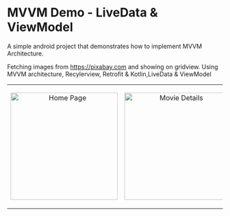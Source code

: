 # MVVM Demo - LiveData & ViewModel
 
A simple android project that demonstrates how to implement MVVM Architecture.

Fetching images from https://pixabay.com and showing on gridview. Using MVVM architecture, Recylerview, Retrofit & Kotlin,LiveData & ViewModel

<table>
  <td>
    <p align="center">
  <img src="https://user-images.githubusercontent.com/10658016/65840821-f0daf300-e33a-11e9-8893-e4f2adbb6c5a.png?raw=true" alt="Home Page" width="250"/>
</p>
</td>
<td>
    <p align="center">
  <img src="https://user-images.githubusercontent.com/10658016/65840822-f20c2000-e33a-11e9-9e6c-edf14672f1da.png?raw=true" alt="Movie Details" width="250"/>
    </p>
  </td>

</table>


